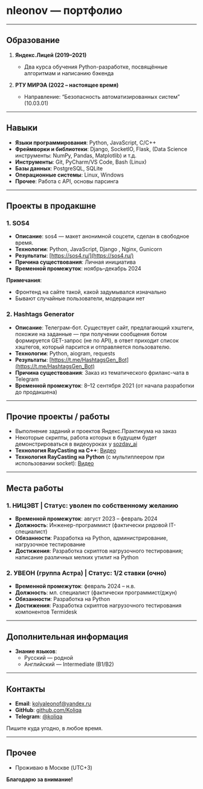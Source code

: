 # nleonov — портфолио

---

## Образование

1. **Яндекс.Лицей (2019–2021)**  
   - Два курса обучения Python-разработке, посвящённые алгоритмам и написанию бэкенда

2. **РТУ МИРЭА (2022 – настоящее время)**  
   - Направление: “Безопасность автоматизированных систем” (10.03.01)

---

## Навыки

- **Языки программирования**: Python, JavaScript, C/C++
- **Фреймворки и библиотеки**: Django, SocketIO, Flask, (Data Science инструменты: NumPy, Pandas, Matplotlib) и т.д.
- **Инструменты**: Git, PyCharm/VS Code, Bash (Linux)
- **Базы данных**: PostgreSQL, SQLite
- **Операционные системы**: Linux, Windows
- **Прочее**: Работа с API, основы парсинга

---

## Проекты в продакшне

### 1. SOS4
- **Описание**: sos4 — макет анонимной соцсети, сделан в свободное время.  
- **Технологии**: Python, JavaScript, Django , Nginx, Gunicorn 
- **Результаты**: [https://sos4.ru/](https://sos4.ru/)  
- **Причина существования**: Личная инициатива  
- **Временной промежуток**: ноябрь–декабрь 2024

**Примечания**:
- Фронтенд на сайте такой, какой задумывался изначально  
- Бывают случайные пользователи, модерации нет

### 2. Hashtags Generator
- **Описание**: Телеграм-бот. Существует сайт, предлагающий хэштеги, похожие на заданные — при получении сообщения ботом формируется GET-запрос (не по API), в ответ приходит список хэштегов, который парсится и отправляется пользователю.  
- **Технологии**: Python, aiogram, requests  
- **Результаты**: [https://t.me/HashtagsGen_Bot](https://t.me/HashtagsGen_Bot)  
- **Причина существования**: Заказ из тематического фриланс-чата в Telegram  
- **Временной промежуток**: 8–12 сентября 2021 (от начала разработки до продакшена)

---

## Прочие проекты / работы

- Выполнение заданий и проектов Яндекс.Практикума на заказ  
- Некоторые скрипты, работа которых в будущем будет демонстрироваться в видеоуроках у [sozdav_ai](https://youtube.com/@sozdav_ai)  
- **Технология RayCasting на C++**: [Видео](https://youtu.be/_80FVDzTzgU?si=ZLLgMhYr0t4D2AQV)  
- **Технология RayCasting на Python** (с мультиплеером при использовании socket): [Видео](https://youtu.be/q5czNrfeVOY?si=1cAV6SFqmpUgCPSZ)

---

## Места работы

### 1. НИЦЭВТ | Статус: уволен по собственному желанию
- **Временной промежуток**: август 2023 – февраль 2024  
- **Должность**: Инженер-программист (фактически рядовой IT-специалист)  
- **Обязанности**: Разработка на Python, администрирование, нагрузочное тестирование  
- **Достижения**: Разработка скриптов нагрузочного тестирования; написание различных мелких утилит на Python

### 2. УВЕОН (группа Астра) | Статус: 1/2 ставки (очно)
- **Временной промежуток**: февраль 2024 – н.в.  
- **Должность**: мл. специалист (фактически программист/джун)  
- **Обязанности**: Разработка на Python  
- **Достижения**: Разработка скриптов нагрузочного тестирования компонентов Termidesk

---

## Дополнительная информация

- **Знание языков**:  
  - Русский — родной  
  - Английский — Intermediate (B1/B2)

---

## Контакты

- **Email**: [kolyaleonof@yandex.ru](mailto:kolyaleonof@yandex.ru)
- **GitHub**: [github.com/Koliqa](https://github.com/Koliqa)
- **Telegram**: [@koliqa](https://t.me/koliqa)

Пишите куда угодно, в любое время.

---

## Прочее

- Проживаю в Москве (UTC+3)

**Благодарю за внимание!**

